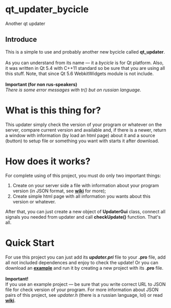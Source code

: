# qt_updater_bycicle
Another qt updater

## Introduce

This is a simple to use and probably another new bycicle called <b>qt_updater</b>.
<br /><br />
As you can understand from its name — it a <i>bycicle</i> is for Qt platform. Also, it was written in Qt 5.4 with C++11 standard so be sure that you are using all this stuff. Note, that since Qt 5.6 WebkitWidgets module is not include.
<br /><br />
<b>Important (for non rus-speakers)</b>
<br />
<i>There is some error messages with tr() but on russian language.</i>

# What is this thing for?
This updater simply check the version of your program or whatever on the server, compare current version and available and, if there is a newer, return a window with information (by load an html page) about it and a source (button) to setup file or something you want with starts it after download.

# How does it works?
For complete using of this project, you must do only two important things:
<ol>
<li>Create on your server side a file with information about your program version (in JSON format, see <a href="https://github.com/someoneinthebox/qt_updater_bycicle/wiki" target="_blank"><b>wiki</b></a> for more);</li>
<li>Create simple html page with all information you wants about this version or whatever.</li>
</ol>
After that, you can just create a new object of <b>UpdaterGui</b> class, connect all signals you needed from updater and call <b>checkUpdate()</b> function. That's all.

# Quick Start
For use this project you can just add its <i><b>updater.pri</b></i> file to your <b>.pro</b> file, add all not included dependences and 
enjoy to check the update! Or you can download an <a href="https://github.com/someoneinthebox/qt_updater_bycicle/tree/master/example" target="_blank"><b>example</b></a>
and run it by creating a new project with its <b>.pro</b> file.
<br /><br />
<b>Important!</b>
<br/>
If you use an example project — be sure that you write correct URL to JSON file for check version of your program. 
For more information about JSON pairs of this project, see <i>updater.h</i> (there is a russian language, lol) or read 
<a href="https://github.com/someoneinthebox/qt_updater_bycicle/wiki" target="_blank"><b>wiki</b></a>.
